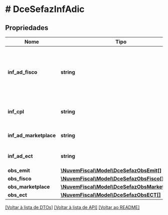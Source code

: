 # # DceSefazInfAdic

## Propriedades

Nome | Tipo | Descrição | Comentários
------------ | ------------- | ------------- | -------------
**inf_ad_fisco** | **string** | Informações adicionais de interesse do Fisco.  Norma referenciada, informações complementares, etc. | [optional]
**inf_cpl** | **string** | Informações complementares de interesse do Emitente. | [optional]
**inf_ad_marketplace** | **string** | Informações Adicionais do MarketPlace. | [optional]
**inf_ad_ect** | **string** | Informações Adicionais do Correio. | [optional]
**obs_emit** | [**\NuvemFiscal\Model\DceSefazObsEmit[]**](DceSefazObsEmit.md) |  | [optional]
**obs_fisco** | [**\NuvemFiscal\Model\DceSefazObsFisco[]**](DceSefazObsFisco.md) |  | [optional]
**obs_marketplace** | [**\NuvemFiscal\Model\DceSefazObsMarketplace[]**](DceSefazObsMarketplace.md) |  | [optional]
**obs_ect** | [**\NuvemFiscal\Model\DceSefazObsECT[]**](DceSefazObsECT.md) |  | [optional]

[[Voltar à lista de DTOs]](../../README.md#models) [[Voltar à lista de API]](../../README.md#endpoints) [[Voltar ao README]](../../README.md)
